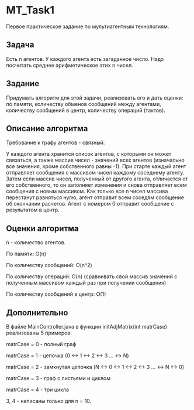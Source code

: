 # MT_Task1
Первое практическое задание по мультиагентным технологиям.


## Задача 
Есть n агентов. У каждого агента есть загаданное число. Надо посчитать среднее арифметическое этих n чисел.

## Задание 
Придумать алгоритм для этой задачи, реализовать его и дать оценки: по памяти, количеству обменов сообщений между агентами, количеству сообщений в центр, количеству операций (тактов).

## Описание алгоритма

Требование к графу агентов - связный.

У каждого агента хранится список агентов, с которыми он может связаться, а также массив чисел - значений всех агентов (изначально все значения, кроме собственного равны -1).
При старте каждый агент отправляет сообщения с массивом чисел каждому соседнему агенту. Затем если массив чисел, полученный от другого агента, отличается от его собственного, то он заполняет изменения и снова отправляет всем сообщения с новым массивом.
Как только все n чисел массива перестанут равняться нулю, агент отправит всем соседям сообщение об окончании расчетов. Агент с номером 0 отправит сообщение с результатом в центр. 

## Оценки алгоритма
n - количество агентов.

По памяти: O(n)

По количеству сообщений: O(n^2)

По количеству операций: O(n) (сравнивать свой массив значений с полученным массивом каждый раз при получении сообщения)

По количеству сообщений в центр: O(1) 

## Дополнительно 
В файле MainController.java в функции initAdjMatrix(int matrCase) реализованы 5 примеров:

matrCase = 0 - полный граф

matrCase = 1 - цепочка (0 <-> 1 <-> 2 <-> 3 ... <-> N) 

matrCase = 2 - замкнутая цепочка (N <-> 0 <-> 1 <-> 2 <-> 3 ... <-> N <-> 0)

matrCase = 3 - граф с листьями и циклом

matrCase = 4 - три цикла 

3, 4 - написаны только для n = 10.
